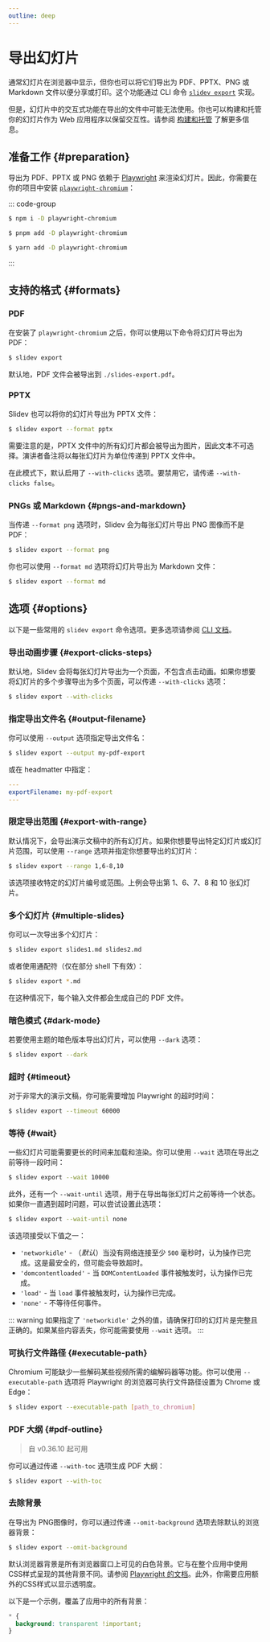 ```yaml
---
outline: deep
---
```


# 导出幻灯片

通常幻灯片在浏览器中显示，但你也可以将它们导出为 PDF、PPTX、PNG 或 Markdown 文件以便分享或打印。这个功能通过 CLI 命令 [`slidev export`](../builtin/cli#export) 实现。

但是，幻灯片中的交互式功能在导出的文件中可能无法使用。你也可以构建和托管你的幻灯片作为 Web 应用程序以保留交互性。请参阅 [构建和托管](./hosting) 了解更多信息。

## 准备工作 {#preparation}

导出为 PDF、PPTX 或 PNG 依赖于 [Playwright](https://playwright.dev) 来渲染幻灯片。因此，你需要在你的项目中安装 [`playwright-chromium`](https://npmjs.com/package/playwright-chromium)：

::: code-group

```bash [npm]
$ npm i -D playwright-chromium
```

```bash [pnpm]
$ pnpm add -D playwright-chromium
```

```bash [yarn]
$ yarn add -D playwright-chromium
```

:::

## 支持的格式 {#formats}

### PDF

在安装了 `playwright-chromium` 之后，你可以使用以下命令将幻灯片导出为 PDF：

```bash
$ slidev export
```

默认地，PDF 文件会被导出到 `./slides-export.pdf`。

### PPTX

Slidev 也可以将你的幻灯片导出为 PPTX 文件：

```bash
$ slidev export --format pptx
```

需要注意的是，PPTX 文件中的所有幻灯片都会被导出为图片，因此文本不可选择。演讲者备注将以每张幻灯片为单位传递到 PPTX 文件中。

在此模式下，默认启用了 `--with-clicks` 选项。要禁用它，请传递 `--with-clicks false`。

### PNGs 或 Markdown {#pngs-and-markdown}

当传递 `--format png` 选项时，Slidev 会为每张幻灯片导出 PNG 图像而不是 PDF：

```bash
$ slidev export --format png
```

你也可以使用 `--format md` 选项将幻灯片导出为 Markdown 文件：

```bash
$ slidev export --format md
```

## 选项 {#options}

以下是一些常用的 `slidev export` 命令选项。更多选项请参阅 [CLI 文档](../builtin/cli#export)。

### 导出动画步骤 {#export-clicks-steps}

默认地，Slidev 会将每张幻灯片导出为一个页面，不包含点击动画。如果你想要将幻灯片的多个步骤导出为多个页面，可以传递 `--with-clicks` 选项：

```bash
$ slidev export --with-clicks
```

### 指定导出文件名 {#output-filename}

你可以使用 `--output` 选项指定导出文件名：

```bash
$ slidev export --output my-pdf-export
```

或在 headmatter 中指定：

```yaml
---
exportFilename: my-pdf-export
---
```

### 限定导出范围 {#export-with-range}

默认情况下，会导出演示文稿中的所有幻灯片。如果你想要导出特定幻灯片或幻灯片范围，可以使用 `--range` 选项并指定你想要导出的幻灯片：

```bash
$ slidev export --range 1,6-8,10
```

该选项接收特定的幻灯片编号或范围。上例会导出第 1、6、7、8 和 10 张幻灯片。

### 多个幻灯片 {#multiple-slides}

你可以一次导出多个幻灯片：

```bash
$ slidev export slides1.md slides2.md
```

或者使用通配符（仅在部分 shell 下有效）：

```bash
$ slidev export *.md
```

在这种情况下，每个输入文件都会生成自己的 PDF 文件。

### 暗色模式 {#dark-mode}

若要使用主题的暗色版本导出幻灯片，可以使用 `--dark` 选项：

```bash
$ slidev export --dark
```

### 超时 {#timeout}

对于非常大的演示文稿，你可能需要增加 Playwright 的超时时间：

```bash
$ slidev export --timeout 60000
```

### 等待 {#wait}

一些幻灯片可能需要更长的时间来加载和渲染。你可以使用 `--wait` 选项在导出之前等待一段时间：

```bash
$ slidev export --wait 10000
```

此外，还有一个 `--wait-until` 选项，用于在导出每张幻灯片之前等待一个状态。如果你一直遇到超时问题，可以尝试设置此选项：

```bash
$ slidev export --wait-until none
```

该选项接受以下值之一：

- `'networkidle'` - （_默认_）当没有网络连接至少 `500` 毫秒时，认为操作已完成。这是最安全的，但可能会导致超时。
- `'domcontentloaded'` - 当 `DOMContentLoaded` 事件被触发时，认为操作已完成。
- `'load'` - 当 `load` 事件被触发时，认为操作已完成。
- `'none'` - 不等待任何事件。

::: warning
如果指定了 `'networkidle'` 之外的值，请确保打印的幻灯片是完整且正确的。如果某些内容丢失，你可能需要使用 `--wait` 选项。
:::

### 可执行文件路径 {#executable-path}

Chromium 可能缺少一些解码某些视频所需的编解码器等功能。你可以使用 `--executable-path` 选项将 Playwright 的浏览器可执行文件路径设置为 Chrome 或 Edge：

```bash
$ slidev export --executable-path [path_to_chromium]
```

### PDF 大纲 {#pdf-outline}

> 自 v0.36.10 起可用

你可以通过传递 `--with-toc` 选项生成 PDF 大纲：

```bash
$ slidev export --with-toc
```

### 去除背景

在导出为 PNG图像时，你可以通过传递 `--omit-background` 选项去除默认的浏览器背景：

```bash
$ slidev export --omit-background
```

默认浏览器背景是所有浏览器窗口上可见的白色背景。它与在整个应用中使用CSS样式呈现的其他背景不同。请参阅 [Playwright 的文档](https://playwright.dev/docs/api/class-page#page-screenshot-option-omit-background)。此外，你需要应用额外的CSS样式以显示透明度。

以下是一个示例，覆盖了应用中的所有背景：

```css
* {
  background: transparent !important;
}
```
